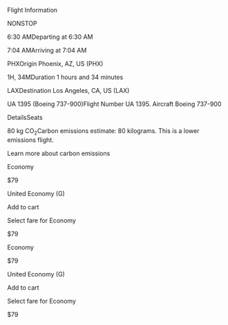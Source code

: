 Flight Information

NONSTOP

6:30 AMDeparting at 6:30 AM

7:04 AMArriving at 7:04 AM

PHXOrigin Phoenix, AZ, US (PHX)

1H, 34MDuration 1 hours and 34 minutes

LAXDestination Los Angeles, CA, US (LAX)

UA 1395 (Boeing 737-900)Flight Number UA 1395. Aircraft Boeing 737-900

DetailsSeats

80 kg CO<sub>2</sub>Carbon emissions estimate: 80 kilograms. This is a lower emissions flight.

Learn more about carbon emissions

Economy

$79

United Economy (G)

Add to cart

Select fare for Economy

$79

Economy

$79

United Economy (G)

Add to cart

Select fare for Economy

$79